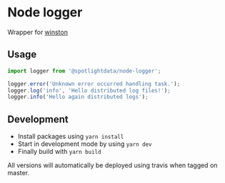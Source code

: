 # Node logger

Wrapper for [winston](https://github.com/winstonjs/winston)

## Usage

```javascript
import logger from '@spotlightdata/node-logger';

logger.error('Unknown error occurred handling task.');
logger.log('info', 'Hello distributed log files!');
logger.info('Hello again distributed logs');
```

## Development

- Install packages using `yarn install`
- Start in development mode by using `yarn dev`
- Finally build with `yarn build`

All versions will automatically be deployed using travis when tagged on master.
